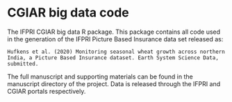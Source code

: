 # CGIAR big data code

The IFPRI CGIAR big data R package. This package contains all code used in the generation of the IFPRI Picture Based Insurance data set released as:

```
Hufkens et al. (2020) Monitoring seasonal wheat growth across northern India, a Picture Based Insurance dataset. Earth System Science Data, submitted.
```

The full manuscript and supporting materials can be found in the manuscript directory of the project. Data is released through the IFPRI and CGIAR portals respectively.